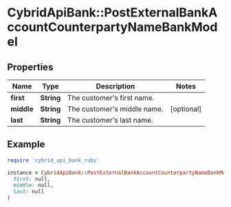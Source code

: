 # CybridApiBank::PostExternalBankAccountCounterpartyNameBankModel

## Properties

| Name | Type | Description | Notes |
| ---- | ---- | ----------- | ----- |
| **first** | **String** | The customer&#39;s first name. |  |
| **middle** | **String** | The customer&#39;s middle name. | [optional] |
| **last** | **String** | The customer&#39;s last name. |  |

## Example

```ruby
require 'cybrid_api_bank_ruby'

instance = CybridApiBank::PostExternalBankAccountCounterpartyNameBankModel.new(
  first: null,
  middle: null,
  last: null
)
```

